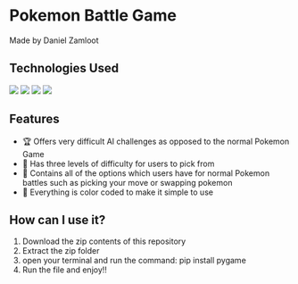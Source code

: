# Pokemon Battle Game
Made by Daniel Zamloot

## Technologies Used
![](https://img.shields.io/badge/Code-Python-informational?style=flat&logo=Python&color=003B57)
![](https://img.shields.io/badge/Tools-Visual%20Studio%20Code-informational?style=flat&logo=Visual%20Studio%20Code&color=purple)
![](https://img.shields.io/badge/Tools-GitHub-informational?style=flat&logo=GitHub&color=181717)
![](https://img.shields.io/badge/Tools-Pygame-informational?style=flat&logo=pygame&color=white)

## Features
* 🏆 Offers very difficult AI challenges as opposed to the normal Pokemon Game
* 📶 Has three levels of difficulty for users to pick from
* 🐉 Contains all of the options which users have for normal Pokemon battles such as picking your move or swapping pokemon
* 🌈 Everything is color coded to make it simple to use

## How can I use it?
1. Download the zip contents of this repository
2. Extract the zip folder
3. open your terminal and run the command: pip install pygame
4. Run the file and enjoy!!

